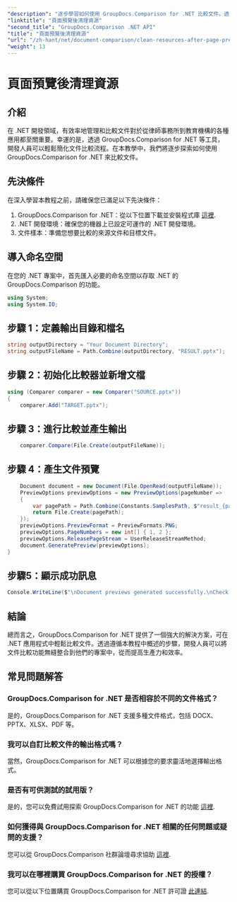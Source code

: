 ```yaml
---
"description": "逐步學習如何使用 GroupDocs.Comparison for .NET 比較文件。透過高效的文件管理增強您的 .NET 應用程式。"
"linktitle": "頁面預覽後清理資源"
"second_title": "GroupDocs.Comparison .NET API"
"title": "頁面預覽後清理資源"
"url": "/zh-hant/net/document-comparison/clean-resources-after-page-previews/"
"weight": 13
---
```


# 頁面預覽後清理資源

## 介紹
在 .NET 開發領域，有效率地管理和比較文件對於從律師事務所到教育機構的各種應用都至關重要。幸運的是，透過 GroupDocs.Comparison for .NET 等工具，開發人員可以輕鬆簡化文件比較流程。在本教學中，我們將逐步探索如何使用 GroupDocs.Comparison for .NET 來比較文件。
## 先決條件
在深入學習本教程之前，請確保您已滿足以下先決條件：
1. GroupDocs.Comparison for .NET：從以下位置下載並安裝程式庫 [這裡](https://releases。groupdocs.com/comparison/net/).
2. .NET 開發環境：確保您的機器上已設定可運作的 .NET 開發環境。
3. 文件樣本：準備您想要比較的來源文件和目標文件。

## 導入命名空間
在您的 .NET 專案中，首先匯入必要的命名空間以存取 .NET 的 GroupDocs.Comparison 的功能。

```csharp
using System;
using System.IO;
```

## 步驟 1：定義輸出目錄和檔名
```csharp
string outputDirectory = "Your Document Directory";
string outputFileName = Path.Combine(outputDirectory, "RESULT.pptx");
```
## 步驟 2：初始化比較器並新增文檔
```csharp
using (Comparer comparer = new Comparer("SOURCE.pptx"))
{
    comparer.Add("TARGET.pptx");
```
## 步驟 3：進行比較並產生輸出
```csharp
    comparer.Compare(File.Create(outputFileName));
```
## 步驟 4：產生文件預覽
```csharp
    Document document = new Document(File.OpenRead(outputFileName));
    PreviewOptions previewOptions = new PreviewOptions(pageNumber =>
    {
        var pagePath = Path.Combine(Constants.SamplesPath, $"result_{pageNumber}.png");
        return File.Create(pagePath);
    });
    previewOptions.PreviewFormat = PreviewFormats.PNG;
    previewOptions.PageNumbers = new int[] { 1, 2 };
    previewOptions.ReleasePageStream = UserReleaseStreamMethod;
    document.GeneratePreview(previewOptions);
}
```
## 步驟5：顯示成功訊息
```csharp
Console.WriteLine($"\nDocument previews generated successfully.\nCheck output in {outputDirectory}.");
```

## 結論
總而言之，GroupDocs.Comparison for .NET 提供了一個強大的解決方案，可在 .NET 應用程式中輕鬆比較文件。透過遵循本教程中概述的步驟，開發人員可以將文件比較功能無縫整合到他們的專案中，從而提高生產力和效率。
## 常見問題解答
### GroupDocs.Comparison for .NET 是否相容於不同的文件格式？
是的，GroupDocs.Comparison for .NET 支援多種文件格式，包括 DOCX、PPTX、XLSX、PDF 等。
### 我可以自訂比較文件的輸出格式嗎？
當然，GroupDocs.Comparison for .NET 可以根據您的要求靈活地選擇輸出格式。
### 是否有可供測試的試用版？
是的，您可以免費試用探索 GroupDocs.Comparison for .NET 的功能 [這裡](https://releases。groupdocs.com/).
### 如何獲得與 GroupDocs.Comparison for .NET 相關的任何問題或疑問的支援？
您可以從 GroupDocs.Comparison 社群論壇尋求協助 [這裡](https://forum。groupdocs.com/c/comparison/12).
### 我可以在哪裡購買 GroupDocs.Comparison for .NET 的授權？
您可以從以下位置購買 GroupDocs.Comparison for .NET 許可證 [此連結](https://purchase。groupdocs.com/buy).